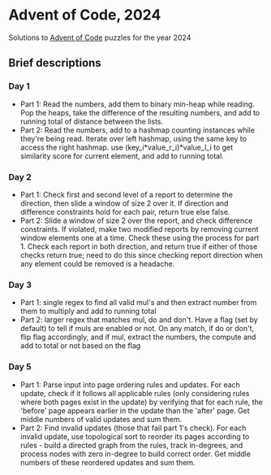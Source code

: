 # Advent of Code, 2024
Solutions to [Advent of Code](https://adventofcode.com/2024/about) puzzles for the year 2024

## Brief descriptions

### Day 1
- Part 1: Read the numbers, add them to binary min-heap while reading. Pop the heaps, take the difference of the resulting numbers, and add to running total of distance between the lists.
- Part 2: Read the numbers, add to a hashmap counting instances while they're being read. Iterate over left hashmap, using the same key to access the right hashmap. use (key_i*value_r_i)*value_l_i to get similarity score for current element, and add to running total.

### Day 2
- Part 1: Check first and second level of a report to determine the direction, then slide a window of size 2 over it. If direction and difference constraints hold for each pair, return true else false.
- Part 2: Slide a window of size 2 over the report, and check difference constraints. If violated, make two modified reports by removing current window elements one at a time. Check these using the process for part 1. Check each report in both direction, and return true if either of those checks return true; need to do this since checking report direction when any element could be removed is a headache.

### Day 3
- Part 1: single regex to find all valid mul's and then extract number from them to multiply and add to running total
- Part 2: larger regex that matches mul, do and don't. Have a flag (set by default) to tell if muls are enabled or not. On any match, if do or don't, flip flag accordingly, and if mul, extract the numbers, the compute and add to total or not based on the flag

### Day 5
- Part 1: Parse input into page ordering rules and updates. For each update, check if it follows all applicable rules (only considering rules where both pages exist in the update) by verifying that for each rule, the 'before' page appears earlier in the update than the 'after' page. Get middle numbers of valid updates and sum them.
- Part 2: Find invalid updates (those that fail part 1's check). For each invalid update, use topological sort to reorder its pages according to rules - build a directed graph from the rules, track in-degrees, and process nodes with zero in-degree to build correct order. Get middle numbers of these reordered updates and sum them.
